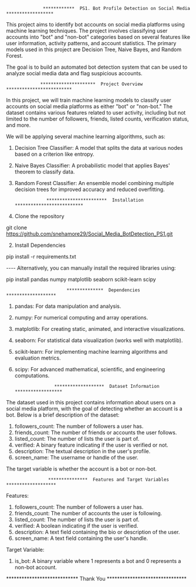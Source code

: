                   ************  PS1. Bot Profile Detection on Social Media  ******************

This project aims to identify bot accounts on social media platforms using machine learning techniques. The project involves classifying user accounts into "bot" and "non-bot" categories based on several features like user information, activity patterns, and account statistics. The primary models used in this project are Decision Tree, Naive Bayes, and Random Forest.

The goal is to build an automated bot detection system that can be used to analyze social media data and flag suspicious accounts.

                 *********************  Project Overview  *************************

In this project, we will train machine learning models to classify user accounts on social media platforms as either "bot" or "non-bot." The dataset contains various features related to user activity, including but not limited to the number of followers, friends, listed counts, verification status, and more.

We will be applying several machine learning algorithms, such as:

1. Decision Tree Classifier: A model that splits the data at various nodes based on a criterion like entropy.
2. Naive Bayes Classifier: A probabilistic model that applies Bayes' theorem to classify data.
3. Random Forest Classifier: An ensemble model combining multiple decision trees for improved accuracy and reduced overfitting.

                   ***********************  Installation  **************************

1. Clone the repository

git clone https://github.com/snehamore29/Social_Media_BotDetection_PS1.git

2. Install Dependencies

pip install -r requirements.txt

---- Alternatively, you can manually install the required libraries using:

pip install pandas numpy matplotlib seaborn scikit-learn scipy

                           **************  Dependencies  *******************

1. pandas: For data manipulation and analysis.
2. numpy: For numerical computing and array operations.
3. matplotlib: For creating static, animated, and interactive visualizations.
4. seaborn: For statistical data visualization (works well with matplotlib).
5. scikit-learn: For implementing machine learning algorithms and evaluation metrics.
6. scipy: For advanced mathematical, scientific, and engineering computations.

                      *******************  Dataset Information  ******************

The dataset used in this project contains information about users on a social media platform, with the goal of detecting whether an account is a bot. Below is a brief description of the dataset:

1. followers_count: The number of followers a user has.
2. friends_count: The number of friends or accounts the user follows.
3. listed_count: The number of lists the user is part of.
4. verified: A binary feature indicating if the user is verified or not.
5. description: The textual description in the user's profile.
6. screen_name: The username or handle of the user.

The target variable is whether the account is a bot or non-bot.

                    ***************  Features and Target Variables  *******************
Features:

1. followers_count: The number of followers a user has.
2. friends_count: The number of accounts the user is following.
3. listed_count: The number of lists the user is part of.
4. verified: A boolean indicating if the user is verified.
5. description: A text field containing the bio or description of the user.
6. screen_name: A text field containing the user's handle.

Target Variable:

1. is_bot: A binary variable where 1 represents a bot and 0 represents a non-bot account.

****************************  Thank You  *******************************